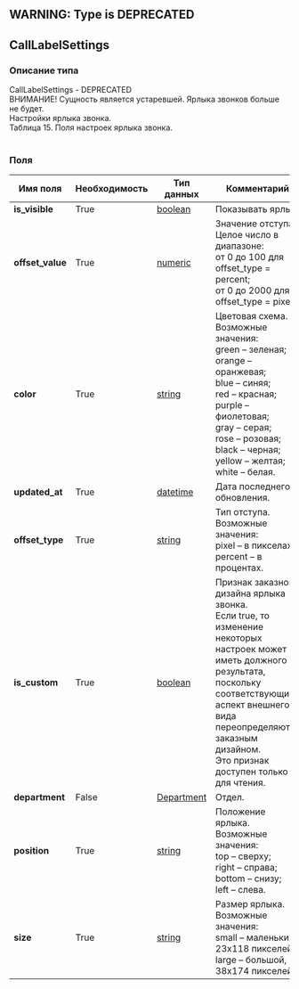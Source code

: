 
## WARNING: Type is DEPRECATED

## CallLabelSettings

### Описание типа
CallLabelSettings - DEPRECATED<br/>ВНИМАНИЕ! Сущность является устаревшей. Ярлыка звонков больше не будет.<br/>Настройки ярлыка звонка.<br/>Таблица 15. Поля настроек ярлыка звонка.<br/><br/>
### Поля

| Имя поля | Необходимость | Тип данных | Комментарий |
|---|---|---|---|
|**is_visible**|True|[boolean](/docs/types/boolean.md)|Показывать ярлык.<br/>|
|**offset_value**|True|[numeric](/docs/types/numeric.md)|Значение отступа.<br/>Целое число в диапазоне:<br/>от 0 до 100 для offset_type = percent;<br/>от 0 до 2000 для offset_type = pixel.<br/>|
|**color**|True|[string](/docs/types/string.md)|Цветовая схема.<br/>Возможные значения:<br/>green – зеленая;<br/>orange – оранжевая;<br/>blue – синяя;<br/>red – красная;<br/>purple – фиолетовая;<br/>gray – серая;<br/>rose – розовая;<br/>black – черная;<br/>yellow – желтая;<br/>white – белая.<br/>|
|**updated_at**|True|[datetime](/docs/types/datetime.md)|Дата последнего обновления.<br/>|
|**offset_type**|True|[string](/docs/types/string.md)|Тип отступа.<br/>Возможные значения:<br/>pixel – в пикселах;<br/>percent – в процентах.<br/>|
|**is_custom**|True|[boolean](/docs/types/boolean.md)|Признак заказного дизайна ярлыка звонка.<br/>Если true, то изменение некоторых настроек может не иметь должного результата, поскольку соответствующий аспект внешнего вида переопределяются заказным дизайном.<br/>Это признак доступен только для чтения.<br/>|
|**department**|False|[Department](/docs/types/Department.md)|Отдел.<br/>|
|**position**|True|[string](/docs/types/string.md)|Положение ярлыка.<br/>Возможные значения:<br/>top – сверху;<br/>right – справа;<br/>bottom – снизу;<br/>left – слева.<br/>|
|**size**|True|[string](/docs/types/string.md)|Размер ярлыка.<br/>Возможные значения:<br/>small – маленький, 23x118 пикселей;<br/>large – большой, 38x174 пикселей.<br/>|

